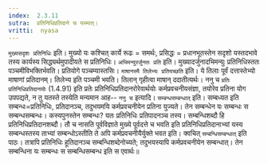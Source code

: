 ```yaml
---
index:  2.3.11
sutra:  प्रतिनिधिप्रतिदाने च यस्मात्।
vritti:  nyasa
---
```


`मुख्यसदृशः प्रतिनिधिः` इति। मुख्यो यः कश्चित् कार्ये रूढः = समर्थः, प्रसिद्धः = प्रधानभूतस्तेन सदृशो यस्तदभावे तस्य कार्यस्य सिद्ध्यर्थमुपादीयते स प्रतिनिधिः। `अभिमन्युरर्जुनतः प्रति` इति। मुख्यादर्जुनादभिमन्युः प्रतिनिधिस्ततः पञ्चमीविभक्तिर्भवति। प्रतियोगे पञ्चम्यास्तसिः। `माषानस्मै तिलेभ्यः प्रतियच्छति` इति। ये तिलाः पूर्वं दत्तास्तेभ्यो माषाणां प्रतिदानम्। तिलेभ्य इति पञ्चमी भवति। तिलान् गृहीत्वा माषान् ददातीत्यर्थः।
ननु च `प्रतिः प्रतिनिधिप्रतिदानयोः` (1.4.91) इति प्रतेः प्रतिनिधिप्रतिदानरोरेवार्थयोः कर्मप्रवचनीयसंज्ञा, तयोरेव प्रतिना योग उपपद्यते, न तु यतस्ते तस्येति मन्यमान आह-- `ननु च` इत्यादि। `सम्बन्धसम्बन्धात्` इति। सम्बध्यत इति सम्बन्धः=प्रतिनिधिः, प्रतिदानञ्च, तदुभयमयि कर्मप्रवचनीयेन प्रतिना युज्यते। तेन सम्बन्धेन यः सम्बन्धः स सम्बन्धसम्बन्धः। कस्यपुनस्तेन सम्बन्धः? यतः प्रतिनिधिः प्रतिपादनञ्च तस्य। सम्बन्धिशब्दौ हि प्रतिनिधिप्रतिदानशब्दौ। तौ च नासति पूर्वविज्ञाते मुख्ये पूर्वदत्ते च भवति इति प्रतिनिधिप्रतिदानाभ्यां यस्य सम्बन्धस्तस्य ताभ्यां सम्बन्धोऽस्तीति ते अपि कर्मप्रवचनीयैर्युक्ते भवत इति। क्वचित् `सम्बन्धिसम्बन्धात्` इति पाठः। तत्रापि प्रतिनिधिः हूतिदानञ्च सम्बन्धिशब्देनोच्यते; तदुभयस्यापि कर्मप्रवचनीयेन सम्बन्धात्। तेन सम्बन्धिना यः सम्बन्धः स सम्बन्धिसम्बन्ध इति स एवार्थः॥
